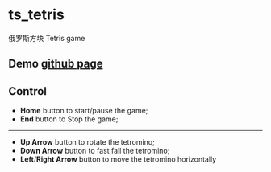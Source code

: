# ts_tetris
俄罗斯方块  Tetris game

## Demo  [github page](https://cgqaq.github.io/ts_tetris/)

## Control
+ **Home** button to start/pause the game;
+ **End** button to Stop the game;
---
+ **Up Arrow** button to rotate the tetromino;
+ **Down Arrow** button to fast fall the tetromino;
+ **Left**/**Right Arrow** button to move the tetromino horizontally
